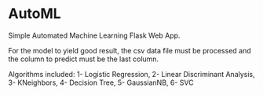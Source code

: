 # AutoML
Simple Automated Machine Learning Flask Web App.

For the model to yield good result, the csv data file must be processed and the column to predict must be the last column.

Algorithms included: 
  1- Logistic Regression, 2- Linear Discriminant Analysis, 3- KNeighbors, 4- Decision Tree, 5- GaussianNB, 6- SVC
